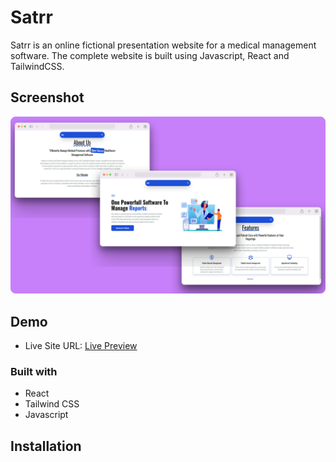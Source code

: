 # Satrr

Satrr is an online fictional presentation website for a medical management software. The complete website is built using Javascript, React and TailwindCSS. 

## Screenshot
<img src="./src/assets/website-screenshot.png" />

## Demo

- Live Site URL: [Live Preview](https://satrr.netlify.app/)


### Built with

- React
- Tailwind CSS
- Javascript
## Installation
